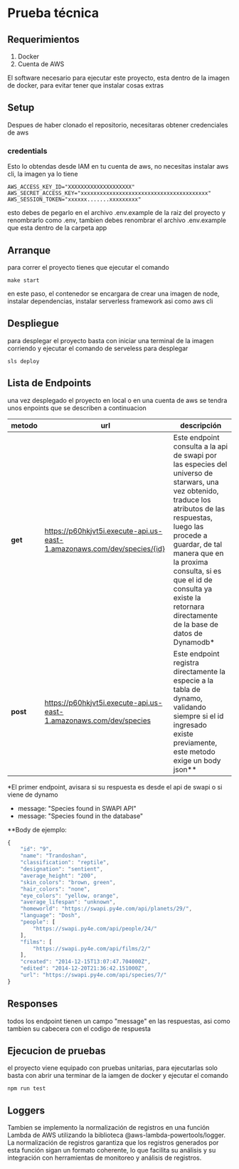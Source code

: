 # Prueba técnica

## Requerimientos

1. Docker
2. Cuenta de AWS

El software necesario para ejecutar este proyecto, esta dentro de la imagen de docker, para evitar tener que instalar cosas extras

## Setup

Despues de haber clonado el repositorio, necesitaras obtener credenciales de aws

### credentials

Esto lo obtendas desde IAM en tu cuenta de aws, no necesitas instalar aws cli, la imagen ya lo tiene

```
AWS_ACCESS_KEY_ID="XXXXXXXXXXXXXXXXXXXX"
AWS_SECRET_ACCESS_KEY="xxxxxxxxxxxxxxxxxxxxxxxxxxxxxxxxxxxxxxxx"
AWS_SESSION_TOKEN="xxxxxx.......xxxxxxxxx"
```

esto debes de pegarlo en el archivo .env.example de la raiz del proyecto y renombrarlo como .env, tambien debes renombrar el archivo .env.example que esta dentro de la carpeta app

## Arranque

para correr el proyecto tienes que ejecutar el comando

```
make start
```

en este paso, el contenedor se encargara de crear una imagen de node, instalar dependencias, instalar serverless framework asi como aws cli

## Despliegue

para desplegar el proyecto basta con iniciar una terminal de la imagen corriendo y ejecutar el comando de serveless para desplegar

```
sls deploy
```

## Lista de Endpoints

una vez desplegado el proyecto en local o en una cuenta de aws se tendra unos enpoints que se describen a continuacion

| metodo   | url                                                                     | descripción                                                                                                                                                                                                                                                                                                             |
| -------- | ----------------------------------------------------------------------- | ----------------------------------------------------------------------------------------------------------------------------------------------------------------------------------------------------------------------------------------------------------------------------------------------------------------------- |
| **get**  | https://p60hkjvt5i.execute-api.us-east-1.amazonaws.com/dev/species/{id} | Este endpoint consulta a la api de swapi por las especies del universo de starwars, una vez obtenido, traduce los atributos de las respuestas, luego las procede a guardar, de tal manera que en la proxima consulta, si es que el id de consulta ya existe la retornara directamente de la base de datos de Dynamodb\* |
| **post** | https://p60hkjvt5i.execute-api.us-east-1.amazonaws.com/dev/species      | Este endpoint registra directamente la especie a la tabla de dynamo, validando siempre si el id ingresado existe previamente, este metodo exige un body json\*\*                                                                                                                                                        |

\*El primer endpoint, avisara si su respuesta es desde el api de swapi o si viene de dynamo

- message: "Species found in SWAPI API"
- message: "Species found in the database"

\*\*Body de ejemplo:

```js
{
    "id": "9",
    "name": "Trandoshan",
    "classification": "reptile",
    "designation": "sentient",
    "average_height": "200",
    "skin_colors": "brown, green",
    "hair_colors": "none",
    "eye_colors": "yellow, orange",
    "average_lifespan": "unknown",
    "homeworld": "https://swapi.py4e.com/api/planets/29/",
    "language": "Dosh",
    "people": [
        "https://swapi.py4e.com/api/people/24/"
    ],
    "films": [
        "https://swapi.py4e.com/api/films/2/"
    ],
    "created": "2014-12-15T13:07:47.704000Z",
    "edited": "2014-12-20T21:36:42.151000Z",
    "url": "https://swapi.py4e.com/api/species/7/"
}
```

## Responses

todos los endpoint tienen un campo "message" en las respuestas, asi como tambien su cabecera con el codigo de respuesta

## Ejecucion de pruebas

el proyecto viene equipado con pruebas unitarias, para ejecutarlas solo basta con abrir una terminar de la iamgen de docker y ejecutar el comando

```
npm run test
```

## Loggers

Tambien se implemento la normalización de registros en una función Lambda de AWS utilizando la biblioteca @aws-lambda-powertools/logger. La normalización de registros garantiza que los registros generados por esta función sigan un formato coherente, lo que facilita su análisis y su integración con herramientas de monitoreo y análisis de registros.
